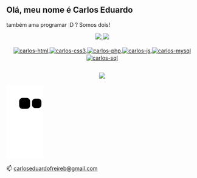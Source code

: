 ## Olá, meu nome é Carlos Eduardo
também ama programar :D ? Somos dois!

<div align="center">
  <a href="https://github.com/carlossfb">
  <link rel="stylesheet" href="https://cdn.jsdelivr.net/gh/devicons/devicon@v2.15.1/devicon.min.css" />
  <img height="180em" src="https://github-readme-stats.vercel.app/api?username=carlossfb&show_icons=true&theme=dracula&include_all_commits=true&count_private=true"/>
  <img height="180em" src="https://github-readme-stats.vercel.app/api/top-langs/?username=carlossfb&layout=compact&langs_count=7&theme=dracula"/>
</div>

<div align="center"><br>
  <img align="center" alt="carlos-html" src="https://cdn.jsdelivr.net/gh/devicons/devicon/icons/html5/html5-original-wordmark.svg" width='40em'/> 
  <img align="center" alt="carlos-css3" src="https://cdn.jsdelivr.net/gh/devicons/devicon/icons/css3/css3-original-wordmark.svg"  width='40em'/>
  <img align="center" alt="carlos-php" src="https://cdn.jsdelivr.net/gh/devicons/devicon/icons/php/php-original.svg" width='40em'/>
  <img align="center" alt="carlos-js" src="https://cdn.jsdelivr.net/gh/devicons/devicon/icons/javascript/javascript-original.svg" width='40em'/>
  <img align="center" alt="carlos-mysql" src="https://cdn.jsdelivr.net/gh/devicons/devicon/icons/mysql/mysql-original-wordmark.svg" width='50em'/>
  <img align="center" alt="carlos-sql" src="https://cdn.jsdelivr.net/gh/devicons/devicon/icons/microsoftsqlserver/microsoftsqlserver-plain-wordmark.svg" width='50em'/>
</div>

## 
  <div align="center">
  <a href="https://www.linkedin.com/in/carlos-eduardo-16ba25181" target="_blank"><img src="https://img.shields.io/badge/-LinkedIn-%230077B5?style=for-the-badge&logo=linkedin&logoColor=white" target="_blank"></a>
  </div>
  
  ![snake gif](https://github.com/carlossfb/carlossfb/blob/output/github-contribution-grid-snake.svg)
  
📫 carloseduardofreireb@gmail.com
